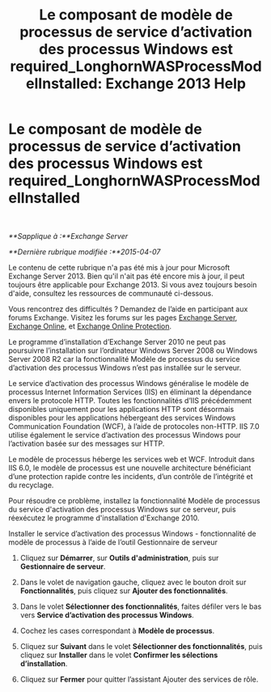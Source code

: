 ﻿---
title: 'Le composant de modèle de processus de service d’activation des processus Windows est required_LonghornWASProcessModelInstalled: Exchange 2013 Help'
TOCTitle: Le composant de modèle de processus de service d’activation des processus Windows est required_LonghornWASProcessModelInstalled
ms:assetid: 8cc13dbb-4921-4c07-8602-d26613d7730a
ms:mtpsurl: https://technet.microsoft.com/fr-fr/library/ms.exch.setupreadiness.longhornwasprocessmodelinstalled(v=EXCHG.150)
ms:contentKeyID: 50478664
ms.date: 05/23/2018
mtps_version: v=EXCHG.150
ms.translationtype: MT
---

# Le composant de modèle de processus de service d’activation des processus Windows est required\_LonghornWASProcessModelInstalled

 

_**Sapplique à :**Exchange Server_

_**Dernière rubrique modifiée :**2015-04-07_

Le contenu de cette rubrique n'a pas été mis à jour pour Microsoft Exchange Server 2013. Bien qu'il n'ait pas été encore mis à jour, il peut toujours être applicable pour Exchange 2013. Si vous avez toujours besoin d'aide, consultez les ressources de communauté ci-dessous.

Vous rencontrez des difficultés ? Demandez de l’aide en participant aux forums Exchange. Visitez les forums sur les pages [Exchange Server](https://go.microsoft.com/fwlink/p/?linkid=60612), [Exchange Online](https://go.microsoft.com/fwlink/p/?linkid=267542), et [Exchange Online Protection](https://go.microsoft.com/fwlink/p/?linkid=285351).

Le programme d’installation d’Exchange Server 2010 ne peut pas poursuivre l’installation sur l’ordinateur Windows Server 2008 ou Windows Server 2008 R2 car la fonctionnalité Modèle de processus du service d’activation des processus Windows n’est pas installée sur le serveur.

Le service d’activation des processus Windows généralise le modèle de processus Internet Information Services (IIS) en éliminant la dépendance envers le protocole HTTP. Toutes les fonctionnalités d’IIS précédemment disponibles uniquement pour les applications HTTP sont désormais disponibles pour les applications hébergeant des services Windows Communication Foundation (WCF), à l’aide de protocoles non-HTTP. IIS 7.0 utilise également le service d’activation des processus Windows pour l’activation basée sur des messages sur HTTP.

Le modèle de processus héberge les services web et WCF. Introduit dans IIS 6.0, le modèle de processus est une nouvelle architecture bénéficiant d’une protection rapide contre les incidents, d’un contrôle de l’intégrité et du recyclage.

Pour résoudre ce problème, installez la fonctionnalité Modèle de processus du service d'activation des processus Windows sur ce serveur, puis réexécutez le programme d'installation d'Exchange 2010.

Installer le service d’activation des processus Windows - fonctionnalité de modèle de processus à l’aide de l’outil Gestionnaire de serveur

1.  Cliquez sur **Démarrer**, sur **Outils d'administration**, puis sur **Gestionnaire de serveur**.

2.  Dans le volet de navigation gauche, cliquez avec le bouton droit sur **Fonctionnalités**, puis cliquez sur **Ajouter des fonctionnalités**.

3.  Dans le volet **Sélectionner des fonctionnalités**, faites défiler vers le bas vers **Service d’activation des processus Windows**.

4.  Cochez les cases correspondant à **Modèle de processus**.

5.  Cliquez sur **Suivant** dans le volet **Sélectionner des fonctionnalités**, puis cliquez sur **Installer** dans le volet **Confirmer les sélections d’installation**.

6.  Cliquez sur **Fermer** pour quitter l’assistant Ajouter des services de rôle.

